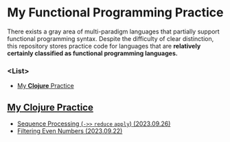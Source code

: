 # My Functional Programming Practice

  There exists a gray area of multi-paradigm languages that partially support functional programming syntax. Despite the difficulty of clear distinction, this repository stores practice code for languages that are **relatively certainly classified as functional programming languages.**


### \<List>

- [My **Clojure** Practice](#my-clojure-practice)


## [My Clojure Practice](#list)

- [Sequence Processing (`->>` `reduce` `apply`) (2023.09.26)](/Clojure/README.md#sequence-processing---reduce-apply-20230926)
- [Filtering Even Numbers (2023.09.22)](/Clojure/README.md#filtering-even-numbers-20230922)
